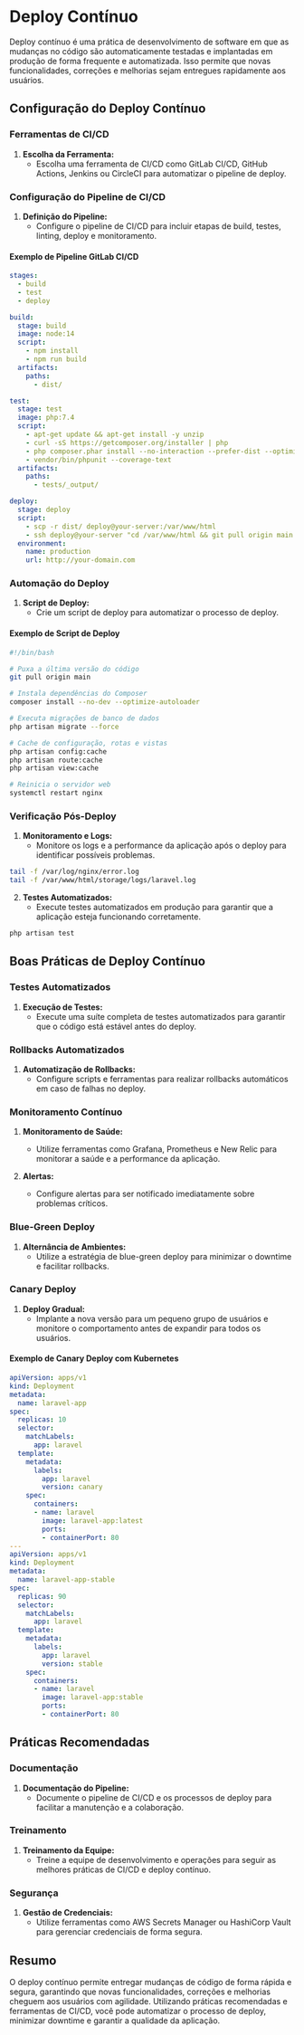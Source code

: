 # Deploy Contínuo

Deploy contínuo é uma prática de desenvolvimento de software em que as mudanças no código são automaticamente testadas e implantadas em produção de forma frequente e automatizada. Isso permite que novas funcionalidades, correções e melhorias sejam entregues rapidamente aos usuários.

## Configuração do Deploy Contínuo

### Ferramentas de CI/CD

1. **Escolha da Ferramenta:**
   - Escolha uma ferramenta de CI/CD como GitLab CI/CD, GitHub Actions, Jenkins ou CircleCI para automatizar o pipeline de deploy.

### Configuração do Pipeline de CI/CD

1. **Definição do Pipeline:**
   - Configure o pipeline de CI/CD para incluir etapas de build, testes, linting, deploy e monitoramento.

#### Exemplo de Pipeline GitLab CI/CD

```yaml
stages:
  - build
  - test
  - deploy

build:
  stage: build
  image: node:14
  script:
    - npm install
    - npm run build
  artifacts:
    paths:
      - dist/

test:
  stage: test
  image: php:7.4
  script:
    - apt-get update && apt-get install -y unzip
    - curl -sS https://getcomposer.org/installer | php
    - php composer.phar install --no-interaction --prefer-dist --optimize-autoloader
    - vendor/bin/phpunit --coverage-text
  artifacts:
    paths:
      - tests/_output/

deploy:
  stage: deploy
  script:
    - scp -r dist/ deploy@your-server:/var/www/html
    - ssh deploy@your-server "cd /var/www/html && git pull origin main && composer install --no-dev --optimize-autoloader && php artisan migrate --force && php artisan config:cache && php artisan route:cache && php artisan view:cache"
  environment:
    name: production
    url: http://your-domain.com
```

### Automação do Deploy

1. **Script de Deploy:**
   - Crie um script de deploy para automatizar o processo de deploy.

#### Exemplo de Script de Deploy

```bash
#!/bin/bash

# Puxa a última versão do código
git pull origin main

# Instala dependências do Composer
composer install --no-dev --optimize-autoloader

# Executa migrações de banco de dados
php artisan migrate --force

# Cache de configuração, rotas e vistas
php artisan config:cache
php artisan route:cache
php artisan view:cache

# Reinicia o servidor web
systemctl restart nginx
```

### Verificação Pós-Deploy

1. **Monitoramento e Logs:**
   - Monitore os logs e a performance da aplicação após o deploy para identificar possíveis problemas.

```bash
tail -f /var/log/nginx/error.log
tail -f /var/www/html/storage/logs/laravel.log
```

2. **Testes Automatizados:**
   - Execute testes automatizados em produção para garantir que a aplicação esteja funcionando corretamente.

```bash
php artisan test
```

## Boas Práticas de Deploy Contínuo

### Testes Automatizados

1. **Execução de Testes:**
   - Execute uma suíte completa de testes automatizados para garantir que o código está estável antes do deploy.

### Rollbacks Automatizados

1. **Automatização de Rollbacks:**
   - Configure scripts e ferramentas para realizar rollbacks automáticos em caso de falhas no deploy.

### Monitoramento Contínuo

1. **Monitoramento de Saúde:**
   - Utilize ferramentas como Grafana, Prometheus e New Relic para monitorar a saúde e a performance da aplicação.

2. **Alertas:**
   - Configure alertas para ser notificado imediatamente sobre problemas críticos.

### Blue-Green Deploy

1. **Alternância de Ambientes:**
   - Utilize a estratégia de blue-green deploy para minimizar o downtime e facilitar rollbacks.

### Canary Deploy

1. **Deploy Gradual:**
   - Implante a nova versão para um pequeno grupo de usuários e monitore o comportamento antes de expandir para todos os usuários.

#### Exemplo de Canary Deploy com Kubernetes

```yaml
apiVersion: apps/v1
kind: Deployment
metadata:
  name: laravel-app
spec:
  replicas: 10
  selector:
    matchLabels:
      app: laravel
  template:
    metadata:
      labels:
        app: laravel
        version: canary
    spec:
      containers:
      - name: laravel
        image: laravel-app:latest
        ports:
        - containerPort: 80
---
apiVersion: apps/v1
kind: Deployment
metadata:
  name: laravel-app-stable
spec:
  replicas: 90
  selector:
    matchLabels:
      app: laravel
  template:
    metadata:
      labels:
        app: laravel
        version: stable
    spec:
      containers:
      - name: laravel
        image: laravel-app:stable
        ports:
        - containerPort: 80
```

## Práticas Recomendadas

### Documentação

1. **Documentação do Pipeline:**
   - Documente o pipeline de CI/CD e os processos de deploy para facilitar a manutenção e a colaboração.

### Treinamento

1. **Treinamento da Equipe:**
   - Treine a equipe de desenvolvimento e operações para seguir as melhores práticas de CI/CD e deploy contínuo.

### Segurança

1. **Gestão de Credenciais:**
   - Utilize ferramentas como AWS Secrets Manager ou HashiCorp Vault para gerenciar credenciais de forma segura.

## Resumo

O deploy contínuo permite entregar mudanças de código de forma rápida e segura, garantindo que novas funcionalidades, correções e melhorias cheguem aos usuários com agilidade. Utilizando práticas recomendadas e ferramentas de CI/CD, você pode automatizar o processo de deploy, minimizar downtime e garantir a qualidade da aplicação.
